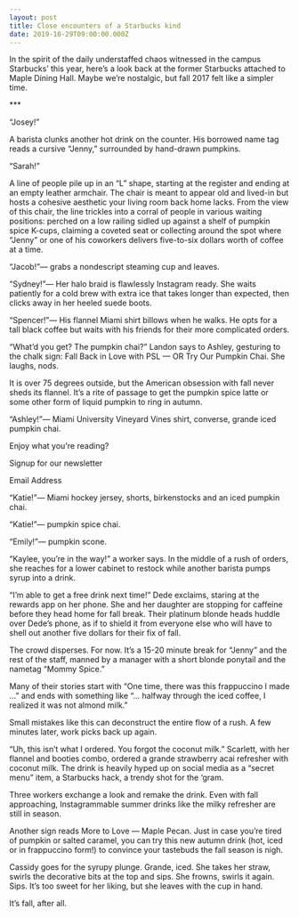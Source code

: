 ```yaml
---
layout: post
title: Close encounters of a Starbucks kind
date: 2019-10-29T09:00:00.000Z
---
```

In the spirit of the daily understaffed chaos witnessed in the campus Starbucks’ this year, here’s a look back at the former Starbucks attached to Maple Dining Hall. Maybe we’re nostalgic, but fall 2017 felt like a simpler time.



\*\**



“Josey!”



A barista clunks another hot drink on the counter. His borrowed name tag reads a cursive “Jenny,” surrounded by hand-drawn pumpkins.



“Sarah!”



A line of people pile up in an “L” shape, starting at the register and ending at an empty leather armchair. The chair is meant to appear old and lived-in but hosts a cohesive aesthetic your living room back home lacks. From the view of this chair, the line trickles into a corral of people in various waiting positions: perched on a low railing sidled up against a shelf of pumpkin spice K-cups, claiming a coveted seat or collecting around the spot where “Jenny” or one of his coworkers delivers five-to-six dollars worth of coffee at a time.



“Jacob!”— grabs a nondescript steaming cup and leaves.



“Sydney!”— Her halo braid is flawlessly Instagram ready. She waits patiently for a cold brew with extra ice that takes longer than expected, then clicks away in her heeled suede boots.



“Spencer!”— His flannel Miami shirt billows when he walks. He opts for a tall black coffee but waits with his friends for their more complicated orders.



“What’d you get? The pumpkin chai?” Landon says to Ashley, gesturing to the chalk sign: Fall Back in Love with PSL — OR Try Our Pumpkin Chai. She laughs, nods.



It is over 75 degrees outside, but the American obsession with fall never sheds its flannel. It’s a rite of passage to get the pumpkin spice latte or some other form of liquid pumpkin to ring in autumn.



“Ashley!”— Miami University Vineyard Vines shirt, converse, grande iced pumpkin chai.



Enjoy what you're reading?

Signup for our newsletter

Email Address

“Katie!”— Miami hockey jersey, shorts, birkenstocks and an iced pumpkin chai.



“Katie!”— pumpkin spice chai. 



“Emily!”— pumpkin scone.



“Kaylee, you’re in the way!” a worker says. In the middle of a rush of orders, she reaches for a lower cabinet to restock while another barista pumps syrup into a drink.



“I’m able to get a free drink next time!” Dede exclaims, staring at the rewards app on her phone. She and her daughter are stopping for caffeine before they head home for fall break. Their platinum blonde heads huddle over Dede’s phone, as if to shield it from everyone else who will have to shell out another five dollars for their fix of fall.



The crowd disperses. For now. It’s a 15-20 minute break for “Jenny” and the rest of the staff, manned by a manager with a short blonde ponytail and the nametag “Mommy Spice.” 



Many of their stories start with “One time, there was this frappuccino I made ...” and ends with something like “... halfway through the iced coffee, I realized it was not almond milk.”



Small mistakes like this can deconstruct the entire flow of a rush. A few minutes later, work picks back up again.



“Uh, this isn’t what I ordered. You forgot the coconut milk.” Scarlett, with her flannel and booties combo, ordered a grande strawberry acai refresher with coconut milk. The drink is heavily hyped up on social media as a “secret menu” item, a Starbucks hack, a trendy shot for the ‘gram.



Three workers exchange a look and remake the drink. Even with fall approaching, Instagrammable summer drinks like the milky refresher are still in season.



Another sign reads More to Love — Maple Pecan. Just in case you’re tired of pumpkin or salted caramel, you can try this new autumn drink (hot, iced or in frappuccino form!) to convince your tastebuds the fall season is nigh.



Cassidy goes for the syrupy plunge. Grande, iced. She takes her straw, swirls the decorative bits at the top and sips. She frowns, swirls it again. Sips. It’s too sweet for her liking, but she leaves with the cup in hand. 



It’s fall, after all.
